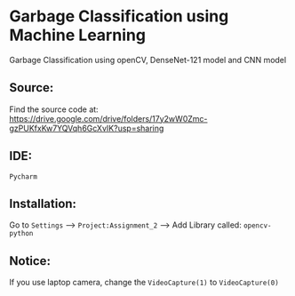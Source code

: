 # Garbage Classification using **Machine Learning**
Garbage Classification using openCV, DenseNet-121 model and CNN model
## Source:
Find the source code at: https://drive.google.com/drive/folders/17y2wW0Zmc-gzPUKfxKw7YQVqh6GcXvIK?usp=sharing

## IDE:
`Pycharm`

## Installation:
Go to `Settings` --> `Project:Assignment_2` --> Add Library called: `opencv-python`

## Notice:
If you use laptop camera, change the `VideoCapture(1)` to `VideoCapture(0)`
